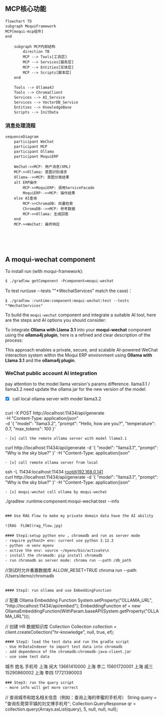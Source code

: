 ## MCP核心功能
```mermaid
flowchart TD
subgraph MoquiFramework
MCP[moqui-mcp组件]
end

    subgraph MCP内部结构
        direction TB
        MCP --> Tools[工具层]
        MCP --> Services[服务层]
        MCP --> Entities[实体层]
        MCP --> Scripts[脚本层]
    end

    Tools --> Ollama4J
    Tools --> ChromaClient
    Services --> AI_Service
    Services --> VectorDB_Service
    Entities --> KnowledgeBase
    Scripts --> InitData
```
### 消息处理流程
```mermaid
sequenceDiagram
    participant WeChat
    participant MCP
    participant Ollama
    participant MoquiERP
    
    WeChat->>MCP: 用户消息(XML)
    MCP->>Ollama: 意图识别请求
    Ollama-->>MCP: 意图分类结果
    alt ERP操作
        MCP->>MoquiERP: 调用ServiceFacade
        MoquiERP-->>MCP: 操作结果
    else AI查询
        MCP->>ChromaDB: 向量检索
        ChromaDB-->>MCP: 参考数据
        MCP->>Ollama: 生成回答
    end
    MCP->>WeChat: 最终响应
    




```
## A moqui-wechat component

To install run (with moqui-framework):

    $ ./gradlew getComponent -Pcomponent=moqui-wechat

To test run(use --tests ""*WechatServices" match the case)：

    $ ./gradlew :runtime:component:moqui-wechat:test --tests "*WechatServices"


To build the `moqui-wechat` component and integrate a suitable AI tool, here are the steps and AI options you should consider:

To integrate **Ollama with Llama 3.1** into your **moqui-wechat** component using the **ollama4j plugin**, here is a refined and clear description of the process:


This approach enables a private, secure, and scalable AI-powered WeChat interaction system within the Moqui ERP environment using **Ollama with Llama 3.1** and the **ollama4j plugin**.

### WeChat public account AI integration
pay attention to the model llama version's params difference. llama3.1 / llama3.2
need update the ollama jar for the new version of the model.

- [x] call local ollama server with model llama3.2
  ```
curl -X POST http://localhost:11434/api/generate \
-H "Content-Type: application/json" \
-d '{
"model": "llama3.2",
"prompt": "Hello, how are you?",
"temperature": 0.7,
"max_tokens": 100
}'
  ```
- [x] call the remote ollama server with model llama3.1
  ```
curl http://localhost:11434/api/generate -d '{
"model": "llama3.1",
"prompt": "Why is the sky blue?"
}' -H "Content-Type: application/json"
  ```
- [x] call remote ollama server from local
  ```
ssh -L 11434:localhost:11434 root@192.168.0.141   
curl http://localhost:11434/api/generate -d '{
"model": "llama3.1",
"prompt": "Why is the sky blue?"
}' -H "Content-Type: application/json"
  ```
- [x] moqui-wechat call ollama by moqui-wechat
  ```
./gradlew :runtime:component:moqui-wechat:test --info
  ```

### Use RAG Flow to make my private domain data have the AI ability

![RAG  FLOW](rag_flow.jpg)

#### Step1:setup python env , chromadb and run as server mode
- require python3+ env: current use python 3.12.3
- python -m venv myenv
- active the env: source ~/myenv/bin/activate\n
- install the chromadb: pip install chromadb
- run chromadb as server mode: chroma run --path /db_path
  ```
//测试时允许重置数据库
ALLOW_RESET=TRUE chroma run --path /Users/demo/chromadb
  ```

#### Step2: run ollama and use EmbeddingFunction
```
// 配置 Ollama Embedding Function
System.setProperty("OLLAMA_URL", "http://localhost:11434/api/embed");
EmbeddingFunction ef = new OllamaEmbeddingFunction(WithParam.baseAPI(System.getProperty("OLLAMA_URL")));

// 创建 HR 数据知识库 Collection
Collection collection = client.createCollection("hr-knowledge", null, true, ef);
```
#### Step2: load the test data and run the gradle script
- Use HrDataIndexer to import test data into chromadb
- add dependence of the chromadb:chromadb-java-client.jar 
- use some test data
```
城市	姓名	手机号
上海	闵大	13661410000
上海	李二	15601720001
上海	戚三	15290860002
上海	李四	17721390003
```
### Step3: run the query script
- more info will get more correct
```
// 查询城市和姓名相关信息（例如：查询上海的李蜜的手机号）
String query = "查询东莞常平镇的刘文博手机号";
Collection.QueryResponse qr = collection.query(Arrays.asList(query), 5, null, null, null);
```
